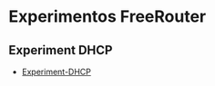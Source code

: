 # Experimentos FreeRouter

## Experiment DHCP
- [Experiment-DHCP](https://github.com/Tetzdesen/Experimentos-FreeRouter/tree/main/experiment-dhcp)